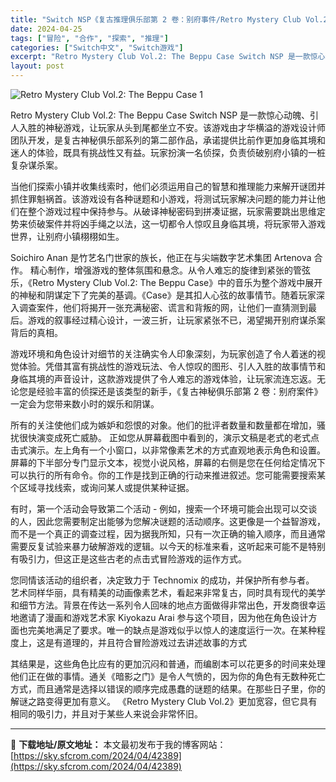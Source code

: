 ```yaml
---
title: "Switch NSP《复古推理俱乐部第 2 卷：别府事件/Retro Mystery Club Vol.2: The Beppu Case》英文 245M"
date: 2024-04-25
tags: ["冒险", "合作", "探索", "推理"]
categories: ["Switch中文", "Switch游戏"]
excerpt: "Retro Mystery Club Vol.2: The Beppu Case Switch NSP 是一款惊心动魄、引人入胜的神秘游戏，让玩家从头到尾都坐立不安。该游戏由才华横溢的游戏设计师团队开发，是复古神秘俱乐部系列的第二部作品，承诺提供比前作更加身临其境和迷人的体验，既具有挑战性又有益。玩&hellip;"
layout: post
---
```


<img class="aligncenter" src="https://sky.sfcrom.com/wp-content/uploads/2024/04/20240425112441-66607.jpeg" alt="Retro Mystery Club Vol.2: The Beppu Case 1" />

Retro Mystery Club Vol.2: The Beppu Case Switch NSP 是一款惊心动魄、引人入胜的神秘游戏，让玩家从头到尾都坐立不安。该游戏由才华横溢的游戏设计师团队开发，是复古神秘俱乐部系列的第二部作品，承诺提供比前作更加身临其境和迷人的体验，既具有挑战性又有益。玩家扮演一名侦探，负责侦破别府小镇的一桩复杂谋杀案。

当他们探索小镇并收集线索时，他们必须运用自己的智慧和推理能力来解开谜团并抓住罪魁祸首。该游戏设有各种谜题和小游戏，将测试玩家解决问题的能力并让他们在整个游戏过程中保持参与。从破译神秘密码到拼凑证据，玩家需要跳出思维定势来侦破案件并将凶手绳之以法，这一切都令人惊叹且身临其境，将玩家带入游戏世界，让别府小镇栩栩如生。

Soichiro Anan 是竹艺名门世家的族长，他正在与尖端数字艺术集团 Artenova 合作。
精心制作，增强游戏的整体氛围和悬念。从令人难忘的旋律到紧张的管弦乐，《Retro Mystery Club Vol.2: The Beppu Case》中的音乐为整个游戏中展开的神秘和阴谋定下了完美的基调。《Case》是其扣人心弦的故事情节。随着玩家深入调查案件，他们将揭开一张充满秘密、谎言和背叛的网，让他们一直猜测到最后。游戏的叙事经过精心设计，一波三折，让玩家紧张不已，渴望揭开别府谋杀案背后的真相。

游戏环境和角色设计对细节的关注确实令人印象深刻，为玩家创造了令人着迷的视觉体验。凭借其富有挑战性的游戏玩法、令人惊叹的图形、引人入胜的故事情节和身临其境的声音设计，这款游戏提供了令人难忘的游戏体验，让玩家流连忘返。无论您是经验丰富的侦探还是该类型的新手，《复古神秘俱乐部第 2 卷：别府案件》一定会为您带来数小时的娱乐和阴谋。

所有的关注使他们成为嫉妒和怨恨的对象。他们的批评者数量和数量都在增加，骚扰很快演变成死亡威胁。
正如您从屏幕截图中看到的，演示文稿是老式的老式点击式演示。左上角有一个小窗口，以非常像素艺术的方式直观地表示角色和设置。屏幕的下半部分专门显示文本，视觉小说风格，屏幕的右侧是您在任何给定情况下可以执行的所有命令。你的工作是找到正确的行动来推进叙述。您可能需要搜索某个区域寻找线索，或询问某人或提供某种证据。

有时，第一个活动会导致第二个活动 - 例如，搜索一个环境可能会出现可以交谈的人，因此您需要制定出能够为您解决谜题的活动顺序。这更像是一个益智游戏，而不是一个真正的调查过程，因为据我所知，只有一次正确的输入顺序，而且通常需要反复试验来暴力破解游戏的逻辑。以今天的标准来看，这听起来可能不是特别有吸引力，但这正是这些古老的点击式冒险游戏的运作方式。

您同情该活动的组织者，决定致力于 Technomix 的成功，并保护所有参与者。
艺术同样华丽，具有精美的动画像素艺术，看起来非常复古，同时具有现代的美学和细节方法。背景在传达一系列令人回味的地点方面做得非常出色，开发商很幸运地邀请了漫画和游戏艺术家 Kiyokazu Arai 参与这个项目，因为他在角色设计方面也完美地满足了要求。唯一的缺点是游戏似乎以惊人的速度运行一次。在某种程度上，这是有道理的，并且符合冒险游戏过去讲述故事的方式

其结果是，这些角色比应有的更加沉闷和普通，而编剧本可以花更多的时间来处理他们正在做的事情。通关《暗影之门》是令人气愤的，因为你的角色有无数种死亡方式，而且通常是选择以错误的顺序完成愚蠢的谜题的结果。在那些日子里，你的解谜之路变得更加有意义。 《Retro Mystery Club Vol.2》更加宽容，但它具有相同的吸引力，并且对于某些人来说会非常怀旧。

---
📖 **下载地址/原文地址：** 本文最初发布于我的博客网站：[https://sky.sfcrom.com/2024/04/42389](https://sky.sfcrom.com/2024/04/42389)
